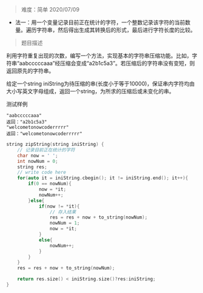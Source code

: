 > 难度：简单 2020/07/09
- 法一：用一个变量记录目前正在统计的字符，一个整数记录该字符的当前数量。遍历字符串，然后得出生成其转换后的形式，最后进行字符长度的比较。

> 题目描述

利用字符重复出现的次数，编写一个方法，实现基本的字符串压缩功能。比如，字符串“aabcccccaaa”经压缩会变成“a2b1c5a3”。若压缩后的字符串没有变短，则返回原先的字符串。

给定一个string iniString为待压缩的串(长度小于等于10000)，保证串内字符均由大小写英文字母组成，返回一个string，为所求的压缩后或未变化的串。

测试样例
```
"aabcccccaaa"
返回："a2b1c5a3"
"welcometonowcoderrrrr"
返回："welcometonowcoderrrrr"
```

```cpp
string zipString(string iniString) {
    // 记录目前正在统计的字符
    char now = ' ';
    int nowNum = 0;
    string res;
    // write code here
    for(auto it = iniString.cbegin(); it != iniString.end(); it++){
        if(0 == nowNum){
            now = *it;
            nowNum++;
        }else{
            if(now != *it){
                // 存入结果
                res = res + now + to_string(nowNum);
                nowNum = 1;
                now = *it;
            }
            else{
                nowNum++;
            }
        }
    }
    res = res + now + to_string(nowNum);

    return res.size() < iniString.size()?res:iniString;
}
```